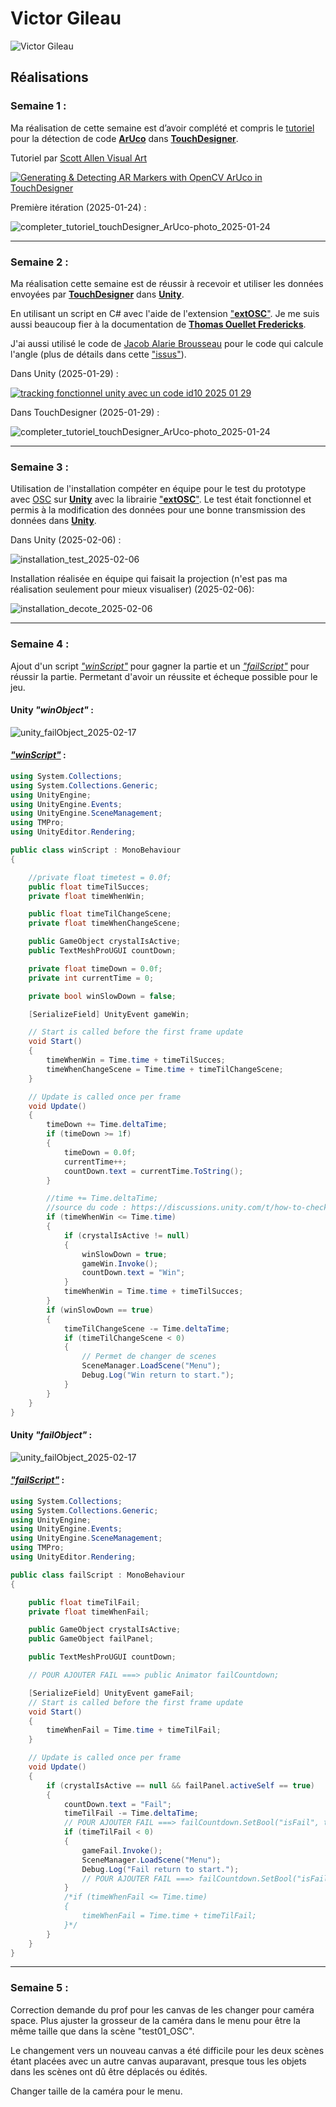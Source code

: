 # Victor Gileau

<!--<img src="vic_00000.jpg" alt="vic" width="720"/>-->
![Victor Gileau](./vic_00000.jpg)

## Réalisations

 <!-- Une image par semaine de la réalisation dont tu es le plus fier avec une légende -->

### Semaine 1 :

Ma réalisation de cette semaine est d’avoir complété et compris le [tutoriel](https://www.youtube.com/watch?v=oaHM6CtlqQY&t=1s) pour la détection de code **[ArUco](https://docs.opencv.org/4.x/d5/dae/tutorial_aruco_detection.html)** dans **[TouchDesigner](https://derivative.ca)**.

Tutoriel par [Scott Allen Visual Art](https://www.youtube.com/@ScottAllenvis)

[![Generating & Detecting AR Markers with OpenCV ArUco in TouchDesigner](https://img.youtube.com/vi/oaHM6CtlqQY/0.jpg)](https://www.youtube.com/watch?v=oaHM6CtlqQY)

Première itération (2025-01-24) :

![completer_tutoriel_touchDesigner_ArUco-photo_2025-01-24](../../Assets/images/image_doc_victor/completer_tutoriel_touchDesigner_ArUco-photo_2025-01-24.jpg)

---

### Semaine 2 :


Ma réalisation cette semaine est de réussir à recevoir et utiliser les données envoyées par **[TouchDesigner](https://derivative.ca)** dans **[Unity](https://unity.com)**.

En utilisant un script en C# avec l'aide de l'extension ["**extOSC**"](https://github.com/Iam1337/extOSC). Je me suis aussi beaucoup fier à la documentation de **[Thomas Ouellet Fredericks](https://t-o-f.info/m5_docs/#/unity/extosc/README)**.

J'ai aussi utilisé le code de [Jacob Alarie Brousseau](https://github.com/Les-gars-d-la-table/Canevas-Cosmique/blob/main/docs/journaux/alariebrousseau_jacob_journal.md) pour le code qui calcule l'angle (plus de détails dans cette ["issus"](https://github.com/Ethereal-Creators/Etheria/issues/5)).

Dans Unity (2025-01-29) :

[![tracking fonctionnel unity avec un code id10 2025 01 29](https://img.youtube.com/vi/-zSgB_mS-zw/0.jpg)](https://www.youtube.com/watch?v=-zSgB_mS-zw)

Dans TouchDesigner (2025-01-29) :

![completer_tutoriel_touchDesigner_ArUco-photo_2025-01-24](../../Assets/images/image_doc_victor/detectionTouch-yoshi_2025-01-29.png)

---

### Semaine 3 :

Utilisation de l'installation compéter en équipe pour le test du prototype avec [OSC](https://en.wikipedia.org/wiki/Open_Sound_Control) sur **[Unity](https://unity.com)** avec la librairie ["**extOSC**"](https://github.com/Iam1337/extOSC). Le test était fonctionnel et permis à la modification des données pour une bonne transmission des données dans **[Unity](https://unity.com)**.

Dans Unity (2025-02-06) :

![installation_test_2025-02-06](../../Assets/images/image_doc_victor/installation_test_2025-02-06.jpeg)

Installation réalisée en équipe qui faisait la projection (n'est pas ma réalisation seulement pour mieux visualiser) (2025-02-06):

![installation_decote_2025-02-06](../../Assets/images/installation_decote_2025-02-06.jpeg)

---

### Semaine 4 :

Ajout d'un script [*"winScript"*](https://github.com/Ethereal-Creators/EtheriaKingdom_Uni/blob/main/Etheria_Kingdom/Assets/Scripts/winScript.cs) pour gagner la partie et un [*"failScript"*](https://github.com/Ethereal-Creators/EtheriaKingdom_Uni/blob/main/Etheria_Kingdom/Assets/Scripts/failScript.cs) pour réussir la partie. Permetant d'avoir un réussite et écheque possible pour le jeu.

#### Unity *"winObject"* :
![unity_failObject_2025-02-17](../../Assets/images/image_doc_victor/unity_winObject_2025-02-17.png)

#### [*"winScript"*](https://github.com/Ethereal-Creators/EtheriaKingdom_Uni/blob/main/Etheria_Kingdom/Assets/Scripts/winScript.cs) :
```c#
using System.Collections;
using System.Collections.Generic;
using UnityEngine;
using UnityEngine.Events;
using UnityEngine.SceneManagement;
using TMPro;
using UnityEditor.Rendering;

public class winScript : MonoBehaviour
{

    //private float timetest = 0.0f;
    public float timeTilSucces;
    private float timeWhenWin;

    public float timeTilChangeScene;
    private float timeWhenChangeScene;

    public GameObject crystalIsActive;
    public TextMeshProUGUI countDown;

    private float timeDown = 0.0f;
    private int currentTime = 0;

    private bool winSlowDown = false;

    [SerializeField] UnityEvent gameWin;

    // Start is called before the first frame update
    void Start()
    {
        timeWhenWin = Time.time + timeTilSucces;
        timeWhenChangeScene = Time.time + timeTilChangeScene;
    }

    // Update is called once per frame
    void Update()
    {
        timeDown += Time.deltaTime;
        if (timeDown >= 1f)
        {
            timeDown = 0.0f;
            currentTime++;
            countDown.text = currentTime.ToString();
        }

        //time += Time.deltaTime;
        //source du code : https://discussions.unity.com/t/how-to-check-if-object-is-active/116705
        if (timeWhenWin <= Time.time)
        {
            if (crystalIsActive != null)
            {
                winSlowDown = true;
                gameWin.Invoke();
                countDown.text = "Win";
            }
            timeWhenWin = Time.time + timeTilSucces;
        }
        if (winSlowDown == true)
        {
            timeTilChangeScene -= Time.deltaTime;
            if (timeTilChangeScene < 0)
            {
                // Permet de changer de scenes
                SceneManager.LoadScene("Menu");
                Debug.Log("Win return to start.");
            }
        }
    }
}
```

#### Unity *"failObject"* :
![unity_failObject_2025-02-17](../../Assets/images/image_doc_victor/unity_failObject_2025-02-17.png)

#### [*"failScript"*](https://github.com/Ethereal-Creators/EtheriaKingdom_Uni/blob/main/Etheria_Kingdom/Assets/Scripts/failScript.cs) :
```c#
using System.Collections;
using System.Collections.Generic;
using UnityEngine;
using UnityEngine.Events;
using UnityEngine.SceneManagement;
using TMPro;
using UnityEditor.Rendering;

public class failScript : MonoBehaviour
{

    public float timeTilFail;
    private float timeWhenFail;

    public GameObject crystalIsActive;
    public GameObject failPanel;

    public TextMeshProUGUI countDown;

    // POUR AJOUTER FAIL ===> public Animator failCountdown;

    [SerializeField] UnityEvent gameFail;
    // Start is called before the first frame update
    void Start()
    {
        timeWhenFail = Time.time + timeTilFail;
    }

    // Update is called once per frame
    void Update()
    {
        if (crystalIsActive == null && failPanel.activeSelf == true)
        {
            countDown.text = "Fail";
            timeTilFail -= Time.deltaTime;
            // POUR AJOUTER FAIL ===> failCountdown.SetBool("isFail", true);
            if (timeTilFail < 0)
            {
                gameFail.Invoke();
                SceneManager.LoadScene("Menu");
                Debug.Log("Fail return to start.");
                // POUR AJOUTER FAIL ===> failCountdown.SetBool("isFail", false);
            }
            /*if (timeWhenFail <= Time.time)
            {
                timeWhenFail = Time.time + timeTilFail;
            }*/
        }
    }
}
```

---

### Semaine 5 :

Correction demande du prof pour les canvas de les changer pour caméra space. Plus ajuster la grosseur de la caméra dans le menu pour être la même taille que dans la scène "test01_OSC".

Le changement vers un nouveau canvas a été difficile pour les deux scènes étant placées avec un autre canvas auparavant, presque tous les objets dans les scènes ont dû être déplacés ou édités.

Changer taille de la caméra pour le menu.



<!--* ![S1 Développement du concept](https://fakeimg.pl/400x400?text=Concept)-->
